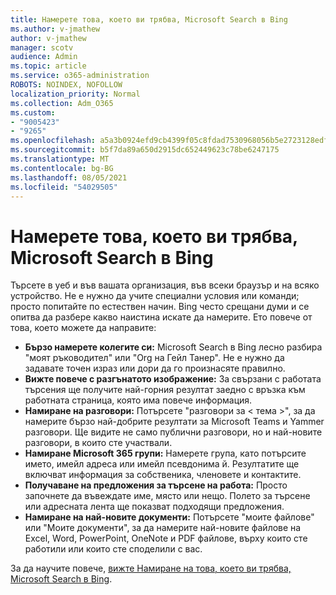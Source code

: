 ```yaml
---
title: Намерете това, което ви трябва, Microsoft Search в Bing
ms.author: v-jmathew
author: v-jmathew
manager: scotv
audience: Admin
ms.topic: article
ms.service: o365-administration
ROBOTS: NOINDEX, NOFOLLOW
localization_priority: Normal
ms.collection: Adm_O365
ms.custom:
- "9005423"
- "9265"
ms.openlocfilehash: a5a3b0924efd9cb4399f05c8fdad7530968056b5e2723128edf6cfbc2f92f558
ms.sourcegitcommit: b5f7da89a650d2915dc652449623c78be6247175
ms.translationtype: MT
ms.contentlocale: bg-BG
ms.lasthandoff: 08/05/2021
ms.locfileid: "54029505"
---
```

# <a name="find-what-you-need-with-microsoft-search-in-bing"></a>Намерете това, което ви трябва, Microsoft Search в Bing

Търсете в уеб и във вашата организация, във всеки браузър и на всяко устройство. Не е нужно да учите специални условия или команди; просто попитайте по естествен начин. Bing често срещани думи и се опитва да разбере какво наистина искате да намерите. Ето повече от това, което можете да направите:

- **Бързо намерете колегите си:** Microsoft Search в Bing лесно разбира "моят ръководител" или "Org на Гейл Танер". Не е нужно да задавате точен израз или дори да го произнасяте правилно.
- **Вижте повече с разгънатото изображение:** За свързани с работата търсения ще получите най-горния резултат заедно с връзка към работната страница, която има повече информация.
- **Намиране на разговори:** Потърсете "разговори за < тема >", за да намерите бързо най-добрите резултати за Microsoft Teams и Yammer разговори. Ще видите не само публични разговори, но и най-новите разговори, в които сте участвали.
- **Намиране Microsoft 365 групи:** Намерете група, като потърсите името, имейл адреса или имейл псевдонима й. Резултатите ще включват информация за собственика, членовете и контактите.
- **Получаване на предложения за търсене на работа:** Просто започнете да въвеждате име, място или нещо. Полето за търсене или адресната лента ще показват подходящи предложения.
- **Намиране на най-новите документи:** Потърсете "моите файлове" или "Моите документи", за да намерите най-новите файлове на Excel, Word, PowerPoint, OneNote и PDF файлове, върху които сте работили или които сте споделили с вас.

За да научите повече, [вижте Намиране на това, което ви трябва, Microsoft Search в Bing](https://go.microsoft.com/fwlink/?linkid=2149027).
